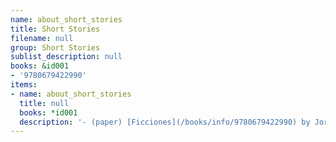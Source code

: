 ```yaml
---
name: about_short_stories
title: Short Stories
filename: null
group: Short Stories
sublist_description: null
books: &id001
- '9780679422990'
items:
- name: about_short_stories
  title: null
  books: *id001
  description: '- (paper) [Ficciones](/books/info/9780679422990) by Jorge Luis Borges'
---
```



